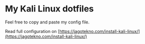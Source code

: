 # My Kali Linux dotfiles 

Feel free to copy and paste my config file.

Read full configuration on [https://jagotekno.com/install-kali-linux/](https://jagotekno.com/install-kali-linux/)
